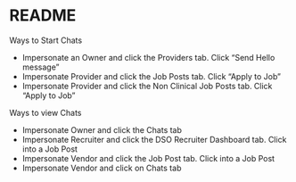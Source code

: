 # README

Ways to Start Chats
- Impersonate an Owner and click the Providers tab. Click “Send Hello message”
- Impersonate Provider and click the Job Posts tab. Click “Apply to Job”
- Impersonate Provider and click the Non Clinical Job Posts tab. Click “Apply to Job”

Ways to view Chats
- Impersonate Owner and click the Chats tab
- Impersonate Recruiter and click the DSO Recruiter Dashboard tab. Click into a Job Post
- Impersonate Vendor and click the Job Post tab. Click into a Job Post
- Impersonate Vendor and click on Chats tab
